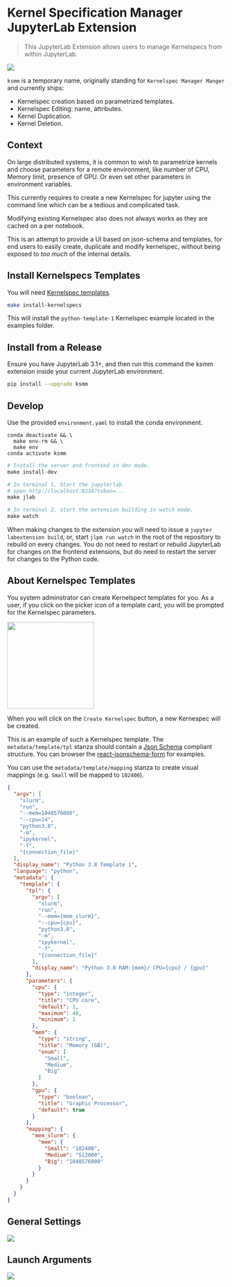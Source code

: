 # Kernel Specification Manager JupyterLab Extension

> This JupyterLab Extension allows users to manage Kernelspecs from within JupyterLab.

![](screenshots/home_screen_ss.png)

`ksmm` is a temporary name, originally standing for `Kernelspec Manager Manger` and currently ships:

- Kernelspec creation based on parametrized templates.
- Kernelspec Editing: name, attributes.
- Kernel Duplication. 
- Kernel Deletion.

## Context

On large distributed systems, it is common to wish to parametrize kernels and choose parameters for a remote environment, like number of CPU, Memory limit, presence of GPU. Or even set other parameters in environment variables.

This currently requires to create a new Kernelspec for jupyter using the command line which can be a tedious and complicated task.

Modifying existing Kernelspec also does not always works as they are cached on a per notebook.

This is an attempt to provide a UI based on json-schema and templates, for end users to easily create, duplicate and modify kernelspec, without being exposed to _too much_ of the internal details.

## Install Kernelspecs Templates

You will need [Kernelspec templates](#about-kernelspec-templates).

```bash
make install-kernelspecs
```

This will install the `python-template-1` Kernelspec example located in the examples folder.

## Install from a Release

Ensure you have JupyterLab 3.1+, and then run this command the ksmm extension inside your current JupyterLab environment.

```bash
pip install --upgrade ksmm
```
## Develop

Use the provided `environment.yaml` to install the conda environment.

```base
conda deactivate && \
  make env-rm && \
  make env
conda activate ksmm
```

```python
# Install the server and frontend in dev mode.
make install-dev
```

```python
# In terminal 1, Start the jupyterlab.
# open http://localhost:8234?token=...
make jlab
```

```python
# In terminal 2, start the extension building in watch mode.
make watch
```

When making changes to the extension you will need to issue a `jupyter labextension build`, or, start `jlpm run watch` in the root of the repository to rebuild on every changes. You do not need to restart or rebuild JupyterLab for changes on the frontend extensions, but do need to restart the server for changes to the Python code.

## About Kernelspec Templates

You system adminstrator can create Kernelspect templates for you. As a user, if you click on the picker icon of a template card, you will be prompted for the Kernelspec parameters.

<img src="screenshots/parameters_ss.png" width="200" />

When you will click on the `Create Kernelspec` button, a new Kernespec will be created.

This is an example of such a Kernelspec template. The `metadata/template/tpl` stanza should contain a [Json Schema](https://json-schema.org) compliant structure. You can browser the [react-jsonschema-form](https://rjsf-team.github.io/react-jsonschema-form) for examples.

You can use the `metadata/template/mapping` stanza to create visual mappings (e.g. `Small` will be mapped to `102400`).

```json
{
  "argv": [
    "slurm",
    "run",
    "--mem=1048576000",
    "--cpu=14",
    "python3.8",
    "-m",
    "ipykernel",
    "-f",
    "{connection_file}"
  ],
  "display_name": "Python 3.8 Template 1",
  "language": "python",
  "metadata": {
    "template": {
      "tpl": {
        "argv": [
          "slurm",
          "run",
          "--mem={mem_slurm}",
          "--cpu={cpu}",
          "python3.8",
          "-m",
          "ipykernel",
          "-f",
          "{connection_file}"
        ],
        "display_name": "Python 3.8 RAM:{mem}/ CPU={cpu} / {gpu}"
      },
      "parameters": {
        "cpu": {
          "type": "integer",
          "title": "CPU core",
          "default": 1,
          "maximum": 48,
          "minimum": 1
        },
        "mem": {
          "type": "string",
          "title": "Memory (GB)",
          "enum": [
            "Small",
            "Medium",
            "Big"
          ]
        },
        "gpu": {
          "type": "boolean",
          "title": "Graphic Processor",
          "default": true
        }
      },
      "mapping": {
        "mem_slurm": {
          "mem": {
            "Small": "102400",
            "Medium": "512000",
            "Big": "1048576000"
          }
        }
      }
    }
  }
}
```

## General Settings

![](screenshots/general_settings_ss.png)

## Launch Arguments

![](screenshots/launch_args_ss.png)
